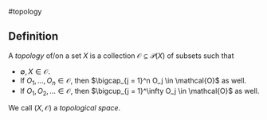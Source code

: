 #topology

## Definition
A *topology* of/on a set $X$ is a collection $\mathcal{O} \subseteq \mathcal{P}(X)$ of subsets such that
 - $\emptyset, X \in \mathcal{O}$.
 - If $O_1, \dots, O_n \in \mathcal{O}$, then $\bigcap_{j = 1}^n O_j \in \mathcal{O}$ as well.
 - If $O_1, O_2, \dots \in \mathcal{O}$, then $\bigcup_{j = 1}^\infty O_j \in \mathcal{O}$ as well.

We call $(X, \mathcal{O})$ a *topological space*.

